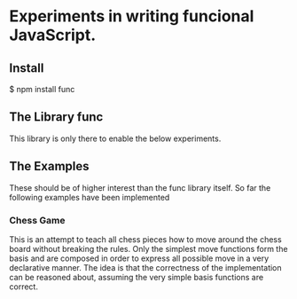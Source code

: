 # Experiments in writing funcional JavaScript.
## Install
  $ npm install func
## The Library func
  This library is only there to enable the below experiments.
## The Examples
  These should be of higher interest than the func library itself.
  So far the following examples have been implemented
### Chess Game
  This is an attempt to teach all chess pieces how to move around the chess board without 
  breaking the rules.
  Only the simplest move functions form the basis and are composed in order to express all
  possible move in a very declarative manner. The idea is that the correctness of the 
  implementation can be reasoned about, assuming the very simple basis functions are correct.
